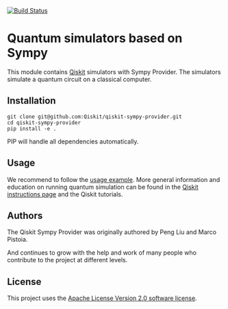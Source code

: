[![Build Status](https://travis-ci.com/Qiskit/qiskit-addon-sympy.svg?branch=master)](https://travis-ci.com/Qiskit/qiskit-addon-sympy)

# Quantum simulators based on Sympy

This module contains [Qiskit](https://www.qiskit.org/) simulators with Sympy Provider. The simulators simulate a quantum circuit on a classical computer.

## Installation


```
git clone git@github.com:Qiskit/qiskit-sympy-provider.git
cd qiskit-sympy-provider
pip install -e .
```

PIP will handle all dependencies automatically.

## Usage

We recommend to follow the [usage example](examples/sympy_statevector.py). More general information and education on running quantum simulation can be found in the [Qiskit instructions page](https://github.com/Qiskit/qiskit-core) and the Qiskit tutorials.

## Authors 

The Qiskit Sympy Provider was originally authored by Peng Liu and Marco Pistoia.

And continues to grow with the help and work of many people who contribute to the project at different levels.

## License

This project uses the [Apache License Version 2.0 software license](https://www.apache.org/licenses/LICENSE-2.0).
